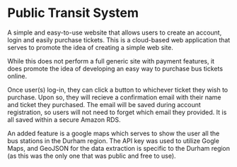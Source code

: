 # Public Transit System

A simple and easy-to-use website that allows users to create an account, login and easily purchase tickets. 
This is a cloud-based web application that serves to promote the idea of creating a simple web site.

While this does not perform a full generic site with payment features, it does promote the idea of developing an easy way to purchase bus tickets online.

Once user(s) log-in, they can click a button to whichever ticket they wish to purchase. Upon so, they will recieve a confirmation email with their name and ticket they purchased. The email will be saved during account registration, so users will not need to forget which email they provided. It is all saved within a secure Amazon RDS.

An added feature is a google maps which serves to show the user all the bus stations in the Durham region. The API key was used to utilize Gogle Maps, and GeoJSON for the data extraction is specific to the Durham region (as this was the only one that was public and free to use).

